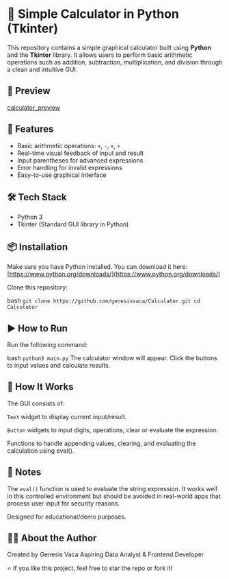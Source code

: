# 🧮 Simple Calculator in Python (Tkinter)

This repository contains a simple graphical calculator built using **Python** and the **Tkinter** library. It allows users to perform basic arithmetic operations such as addition, subtraction, multiplication, and division through a clean and intuitive GUI.

## 📸 Preview

[calculator_preview](https://github.com/genesisvaca/Calculator/commit/861dc88fb73170c511d0b76678138ce2d349ebc2)  


## 🚀 Features

- Basic arithmetic operations: `+`, `-`, `×`, `÷`
- Real-time visual feedback of input and result
- Input parentheses for advanced expressions
- Error handling for invalid expressions
- Easy-to-use graphical interface

## 🛠️ Tech Stack

- Python 3
- Tkinter (Standard GUI library in Python)

## 📦 Installation

Make sure you have Python installed. You can download it here: [https://www.python.org/downloads/](https://www.python.org/downloads/)

Clone this repository:

bash
`git clone https://github.com/genesisvaca/Calculator.git
cd Calculator`

## ▶️ How to Run
Run the following command:

bash
`python3 main.py`
The calculator window will appear. Click the buttons to input values and calculate results.

## 🧠 How It Works
The GUI consists of:

`Text` widget to display current input/result.

`Button` widgets to input digits, operations, clear or evaluate the expression.

Functions to handle appending values, clearing, and evaluating the calculation using eval().

## 📌 Notes
The `eval()` function is used to evaluate the string expression. It works well in this controlled environment but should be avoided in real-world apps that process user input for security reasons.

Designed for educational/demo purposes.

## 👩‍💻 About the Author
Created by Genesis Vaca
Aspiring Data Analyst & Frontend Developer

⭐ If you like this project, feel free to star the repo or fork it!
